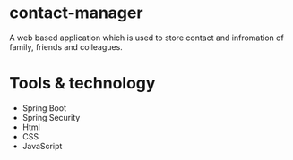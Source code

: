 <h1>contact-manager</h1>

  A web based application which is used to store contact and infromation of family, friends and colleagues.

# Tools & technology
<ul>
  <li>Spring Boot</li>
  <li>Spring Security</li>
  <li>Html</li>
  <li>CSS</li>
  <li>JavaScript</li>
</ul>
  
  
 
  
 
  
